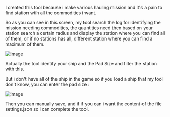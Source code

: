 I created this tool because i make various hauling mission and it's a pain to find station wtih all the commodities i want.

So as you can see in this screen, my tool search the log for identifying the mission needing commodities, the quantities need then based on your station search a certain radius and display the station where you can find all of them, or if no stations has all, different station where you can find a maximum of them.

![image](https://github.com/user-attachments/assets/024c634d-b146-4d0f-8669-8fe71315dd79)

Actually the tool identify your ship and the Pad Size and filter the station with this.

But i don't have all of the ship in the game so if you load a ship that my tool don't know, you can enter the pad size :

![image](https://github.com/user-attachments/assets/d019c6c5-f672-45b9-8378-9d6dca335084)

Then you can manually save, and if if you can i want the content of the file settings.json so i can complete the tool.
